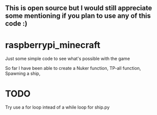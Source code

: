 ## This is open source but I would still appreciate some mentioning if you plan to use any of this code :)

# raspberrypi_minecraft
Just some simple code to see what's possible with the game

So far I have been able to create a 
Nuker function,
TP-all function, 
Spawning a ship,

# TODO

Try use a for loop intead of a while loop for ship.py
